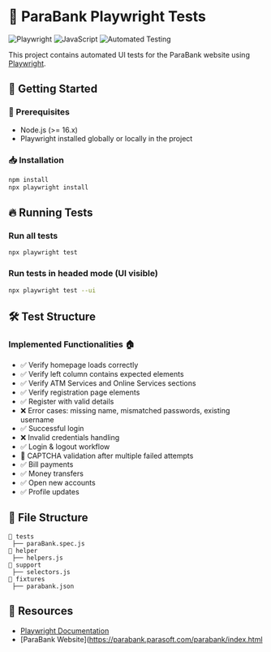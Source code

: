 # 🏦 ParaBank Playwright Tests

![Playwright](https://img.shields.io/badge/Playwright-Testing-green) ![JavaScript](https://img.shields.io/badge/JavaScript-ES6+-yellow) ![Automated Testing](https://img.shields.io/badge/Automated-Testing-blue)

This project contains automated UI tests for the ParaBank website using [Playwright](https://playwright.dev/).


## 🚀 Getting Started

### 📌 Prerequisites
- Node.js (>= 16.x)
- Playwright installed globally or locally in the project

### 📥 Installation
```sh
npm install
npx playwright install
```

## 🔥 Running Tests

### Run all tests
```sh
npx playwright test
```

### Run tests in headed mode (UI visible)
```sh
npx playwright test --ui
```

## 🛠️ Test Structure

### Implemented Functionalities 🏠
- ✅ Verify homepage loads correctly
- ✅ Verify left column contains expected elements
- ✅ Verify ATM Services and Online Services sections
- ✅ Verify registration page elements
- ✅ Register with valid details
- ❌ Error cases: missing name, mismatched passwords, existing username
- ✅ Successful login
- ❌ Invalid credentials handling
- ✅ Login & logout workflow
- 🛑 CAPTCHA validation after multiple failed attempts
- ✅ Bill payments
- ✅ Money transfers
- ✅ Open new accounts
- ✅ Profile updates

## 📂 File Structure
```
📁 tests
 ├── paraBank.spec.js
📁 helper
 ├── helpers.js
📁 support
 ├── selectors.js
📁 fixtures
 ├── parabank.json
```

## 🔗 Resources
- [Playwright Documentation](https://playwright.dev/)
- [ParaBank Website](https://parabank.parasoft.com/parabank/index.html


